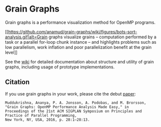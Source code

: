 # Grain Graphs

Grain graphs is a performance visualization method for OpenMP programs.

[[https://github.com/anamud/grain-graphs/wiki/figures/bots-sort-analysis.gif|alt=Grain graphs visualize grains – computation performed by a task or a parallel for-loop chunk instance – and highlights problems such as low parallelism, work inflation and poor parallelization benefit at the grain level]]

See the [wiki](https://github.com/anamud/grain-graphs/wiki) for detailed documentation about structure and utility of grain graphs, including usage of prototype implementations.

## Citation

If you use grain graphs in your work, please cite the debut [paper](http://dl.acm.org/citation.cfm?id=2851156):

    Muddukrishna, Ananya, P. A. Jonsson, A. Podobas, and M. Brorsson,
    "Grain Graphs: OpenMP Performance Analysis Made Easy," in
    Proceedings of the 21st ACM SIGPLAN Symposium on Principles and Practice of Parallel Programming,
    New York, NY, USA, 2016, p. 28:1–28:13.
